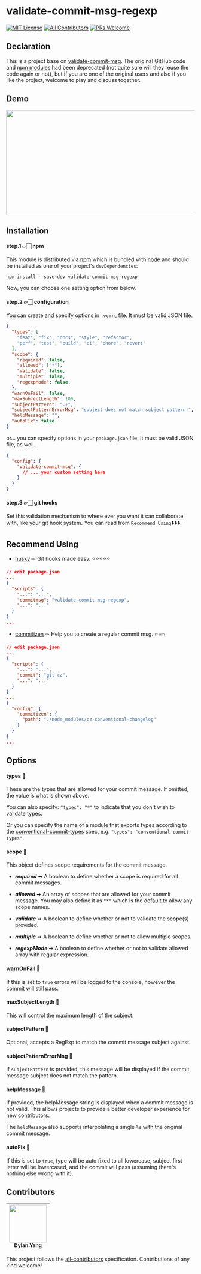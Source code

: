 # validate-commit-msg-regexp

[![MIT License][license-badge]][LICENSE]
[![All Contributors](https://img.shields.io/badge/all_contributors-1-orange.svg?style=flat-square)](#contributors)
[![PRs Welcome][prs-badge]][prs]

## Declaration

This is a project base on [validate-commit-msg](https://github.com/conventional-changelog-archived-repos/validate-commit-msg). The original GitHub code and [npm modules](https://www.npmjs.com/package/validate-commit-msg) had been deprecated (not quite sure will they reuse the code again or not), but if you are one of the original users and also if you like the project, welcome to play and discuss together.

## Demo

<img src="http://share.gifyoutube.com/nr1DQW.gif" data-canonical-src="http://share.gifyoutube.com/nr1DQW.gif" width="582" height="280" />

## Installation

#### step.1 👉🏻 npm

This module is distributed via [npm](https://www.npmjs.com/) which is bundled with [node](https://nodejs.org/) and
should be installed as one of your project's `devDependencies`:

```
npm install --save-dev validate-commit-msg-regexp
```

Now, you can choose one setting option from below.

#### step.2 👉🏻 configuration

You can create and specify options in `.vcmrc` file.
It must be valid JSON file.

```json
{
  "types": [
    "feat", "fix", "docs", "style", "refactor",
    "perf", "test", "build", "ci", "chore", "revert"
  ],
  "scope": {
    "required": false,
    "allowed": ["*"],
    "validate": false,
    "multiple": false,
    "regexpMode": false,
  },
  "warnOnFail": false,
  "maxSubjectLength": 100,
  "subjectPattern": ".+",
  "subjectPatternErrorMsg": "subject does not match subject pattern!",
  "helpMessage": "",
  "autoFix": false
}
```
or... you can specify options in your `package.json` file.
It must be valid JSON file, as well.

```json
{
  "config": {
    "validate-commit-msg": {
      // ... your custom setting here
    }
  }
}
```

#### step.3 👉🏻 git hooks

Set this validation mechanism to where ever you want it can collaborate with, like your git hook system. You can read from `Recommend Using`⬇️⬇️⬇️

## Recommend Using

- [husky](https://www.npmjs.com/package/husky) ⇨ Git hooks made easy. ⭐⭐⭐⭐⭐

```json
// edit package.json
...
{
  "scripts": {
    "...": "...",
    "commitmsg": "validate-commit-msg-regexp",
    "...": "..."
  }
}
...
```
- [commitizen](https://www.npmjs.com/package/commitizen) ⇨ Help you to create a regular commit msg. ⭐⭐⭐

```json
// edit package.json
...
{
  "scripts": {
    "...": "...",
    "commit": "git-cz",
    "...": "..."
  }
}
...
{
  "config": {
    "commitizen": {
      "path": "./node_modules/cz-conventional-changelog"
    }
  }
}
...
```

## Options

#### types 🐡

These are the types that are allowed for your commit message. If omitted, the value is what is shown above.

You can also specify: `"types": "*"` to indicate that you don't wish to validate types.

Or you can specify the name of a module that exports types according to the
[conventional-commit-types](https://github.com/commitizen/conventional-commit-types)
spec, e.g. `"types": "conventional-commit-types"`.

#### scope 🐙

This object defines scope requirements for the commit message.

* ***required*** ➡ A boolean to define whether a scope is required for all commit messages.

* ***allowed*** ➡ An array of scopes that are allowed for your commit message. You may also define it as `"*"` which is the default to allow any scope names.

* ***validate*** ➡ A boolean to define whether or not to validate the scope(s) provided.

* ***multiple*** ➡ A boolean to define whether or not to allow multiple scopes.

* ***regexpMode*** ➡ A boolean to define whether or not to validate allowed array with regular expression.

#### warnOnFail 🦄

If this is set to `true` errors will be logged to the console, however the commit will still pass.

#### maxSubjectLength 🐨

This will control the maximum length of the subject.

#### subjectPattern 🐝

Optional, accepts a RegExp to match the commit message subject against.

#### subjectPatternErrorMsg 🐧

If `subjectPattern` is provided, this message will be displayed if the commit message subject does not match the pattern.

#### helpMessage 🐔

If provided, the helpMessage string is displayed when a commit message is not valid. This allows projects to provide a better developer experience for new contributors.

The `helpMessage` also supports interpolating a single `%s` with the original commit message.

#### autoFix 🐳

If this is set to `true`, type will be auto fixed to all lowercase, subject first letter will be lowercased, and the commit will pass (assuming there's nothing else wrong with it).

[license-badge]: https://img.shields.io/npm/l/validate-commit-msg.svg?style=flat-square
[license]: https://github.com/DylanYang0523/validate-commit-msg-regexp/blob/master/LICENSE
[prs-badge]: https://img.shields.io/badge/PRs-welcome-brightgreen.svg?style=flat-square
[prs]: http://makeapullrequest.com

## Contributors

<!-- ALL-CONTRIBUTORS-LIST:START - Do not remove or modify this section -->
| [<img src="https://avatars0.githubusercontent.com/u/12027934?v=4" width="100px;"/><br /><sub>Dylan Yang</sub>](https://github.com/DylanYang0523)<br /> |
| :---: |
<!-- ALL-CONTRIBUTORS-LIST:END -->

This project follows the [all-contributors](https://github.com/kentcdodds/all-contributors) specification. Contributions of any kind welcome!
